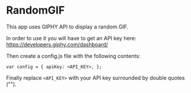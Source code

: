 # RandomGIF

This app uses GIPHY API to display a random GIF.

In order to use it you will have to get an API key here: https://developers.giphy.com/dashboard/

Then create a config.js file with the following contents:

`var config = { apiKey: <API_KEY>, };`

Finally replace `<API_KEY>` with your API key surrounded by double quotes ("").
